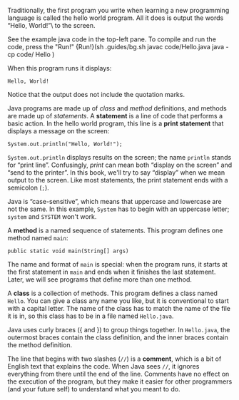 Traditionally, the first program you write when learning a new programming language is called the hello world program. All it does is output the words “Hello, World!”\ to the screen.




See the example java code in the top-left pane.
To compile and run the code, press the "Run!"
{Run!}(sh .guides/bg.sh javac code/Hello.java java -cp code/ Hello )


When this program runs it displays:

```code
Hello, World!
```

Notice that the output does not include the quotation marks.




Java programs are made up of *class* and *method* definitions, and methods are made up of *statements*. A **statement** is a line of code that performs a basic action. In the hello world program, this line is a **print statement** that displays a message on the screen:

```code
System.out.println("Hello, World!");
```


`System.out.println` displays results on the screen; the name `println` stands for “print line”. Confusingly, *print* can mean both “display on the screen” and “send to the printer”. In this book, we'll try to say “display” when we mean output to the screen. Like most statements, the print statement ends with a semicolon (`;`).


Java is “case-sensitive”, which means that uppercase and lowercase are not the same. In this example, `System` has to begin with an uppercase letter; `system` and `SYSTEM` won't work.


A **method** is a named sequence of statements. This program defines one method named `main`:

```code
public static void main(String[] args)
```


The name and format of `main` is special: when the program runs, it starts at the first statement in `main` and ends when it finishes the last statement. Later, we will see programs that define more than one method.


A **class** is a collection of methods. This program defines a class named `Hello`. You can give a class any name you like, but it is conventional to start with a capital letter. The name of the class has to match the name of the file it is in, so this class has to be in a file named `Hello.java`.


Java uses curly braces (\{ and \}) to group things together. In `Hello.java`, the outermost braces contain the class definition, and the inner braces contain the method definition.


The line that begins with two slashes (`//`) is a **comment**, which is a bit of English text that explains the code. When Java sees `//`, it ignores everything from there until the end of the line. Comments have no effect on the execution of the program, but they make it easier for other programmers (and your future self) to understand what you meant to do.